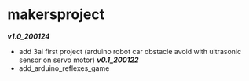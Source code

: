 # makersproject

***v1.0_200124***
- add 3ai first project (arduino robot car obstacle avoid with ultrasonic sensor on servo motor) 
***v0.1_200122***
- add_arduino_reflexes_game
